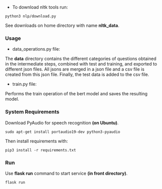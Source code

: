 - To download nltk tools run:
```angular2html
python3 nlp/download.py
```
See downloads on home directory with name **nltk_data**.

### Usage
- data_operations.py file:

The **data** directory contains the different categories of questions obtained in the intermediate steps, combined with test and training, and exported to different json files. All jsons are merged in a json file and a csv file is created from this json file. Finally, the test data is added to the csv file.

- train.py file:

Performs the train operation of the bert model and saves the resulting model.

### System Requirements
Download PyAudio for speech recognition **(on Ubuntu)**.

```angular2html
sudo apt-get install portaudio19-dev python3-pyaudio
```
Then install requirements with:

```angular2html
pip3 install -r requirements.txt
```
### Run

Use **flask run** command to start service **(in front directory)**.

```
flask run
```